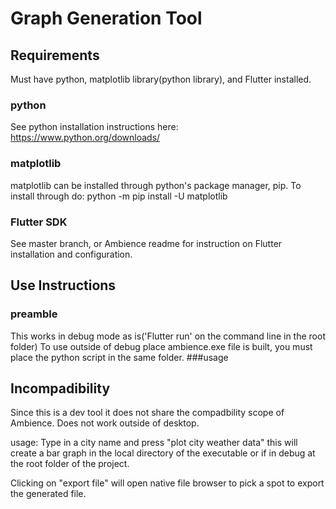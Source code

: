 # Graph Generation Tool
## Requirements 
Must have python, matplotlib library(python library), and Flutter installed.

### python
See python installation instructions here: https://www.python.org/downloads/

### matplotlib
matplotlib can be installed through python's package manager, pip. To install through do: python -m pip install -U matplotlib

### Flutter SDK 
See master branch, or Ambience readme for instruction on Flutter installation and configuration.

## Use Instructions 
### preamble 
This works in debug mode as is('Flutter run' on the command line in the root folder) To use outside of debug place ambience.exe file is built, you must place the python script in the same folder. ###usage

## Incompadibility 
Since this is a dev tool it does not share the compadbility scope of Ambience. Does not work outside of desktop.

usage: Type in a city name and press "plot city weather data" this will create a bar graph in the local directory of the executable or if in debug at the root folder of the project.

Clicking on "export file" will open native file browser to pick a spot to export the generated file.
